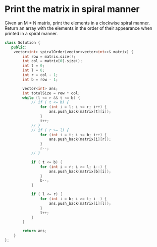 # Print the matrix in spiral manner

Given an M \* N matrix, print the elements in a clockwise spiral manner. Return an array with the elements in the order of their appearance when printed in a spiral manner.

```cpp
class Solution {
   public:
    vector<int> spiralOrder(vector<vector<int>>& matrix) {
        int row = matrix.size();
        int col = matrix[0].size();
        int t = 0;
        int l = 0;
        int r = col - 1;
        int b = row - 1;

        vector<int> ans;
        int totalSize = row * col;
        while (l <= r && t <= b) {
            // if ( t <= b) {
                for (int i = l; i <= r; i++) {
                    ans.push_back(matrix[t][i]);
                }
                t++;
            // }
            // if ( r >= l) {
                for (int i = t; i <= b; i++) {
                    ans.push_back(matrix[i][r]);
                }
                r--;
            // }

            if ( t <= b) {
                for (int i = r; i >= l; i--) {
                    ans.push_back(matrix[b][i]);
                }
                b--;
            }

            if ( l <= r) {
                for (int i = b; i >= t; i--) {
                    ans.push_back(matrix[i][l]);
                }
                l++;
            }
        }

        return ans;
    }
};
```
